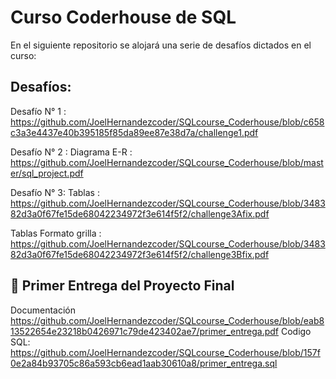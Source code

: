 # Curso Coderhouse de SQL

En el siguiente repositorio se alojará una serie de desafíos dictados en el curso:

## Desafíos:

Desafío N° 1 : https://github.com/JoelHernandezcoder/SQLcourse_Coderhouse/blob/c658c3a3e4437e40b395185f85da89ee87e38d7a/challenge1.pdf

Desafío N° 2 : Diagrama E-R : https://github.com/JoelHernandezcoder/SQLcourse_Coderhouse/blob/master/sql_project.pdf

Desafío N° 3: Tablas : https://github.com/JoelHernandezcoder/SQLcourse_Coderhouse/blob/348382d3a0f67fe15de68042234972f3e614f5f2/challenge3Afix.pdf

Tablas Formato grilla : https://github.com/JoelHernandezcoder/SQLcourse_Coderhouse/blob/348382d3a0f67fe15de68042234972f3e614f5f2/challenge3Bfix.pdf


## 🥇 Primer Entrega del Proyecto Final

Documentación
https://github.com/JoelHernandezcoder/SQLcourse_Coderhouse/blob/eab813522654e23218b0426971c79de423402ae7/primer_entrega.pdf
Codigo SQL:
https://github.com/JoelHernandezcoder/SQLcourse_Coderhouse/blob/157f0e2a84b93705c86a593cb6ead1aab30610a8/primer_entrega.sql

